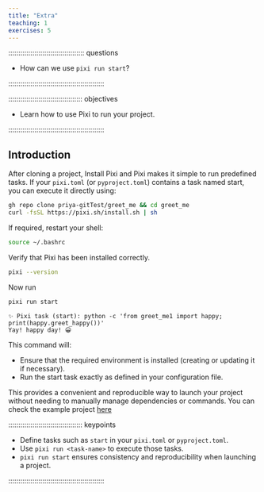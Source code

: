 ```yaml
---
title: "Extra"
teaching: 1
exercises: 5
---
```


:::::::::::::::::::::::::::::::::::::: questions

- How can we use `pixi run start`?

::::::::::::::::::::::::::::::::::::::::::::::::

::::::::::::::::::::::::::::::::::::: objectives

- Learn how to use Pixi to run your project.

::::::::::::::::::::::::::::::::::::::::::::::::
 
## Introduction

After cloning a project, Install Pixi and Pixi makes it simple to run predefined tasks. If your `pixi.toml` (or `pyproject.toml`) contains a task named start, you can execute it directly using:

```bash
gh repo clone priya-gitTest/greet_me && cd greet_me
curl -fsSL https://pixi.sh/install.sh | sh
```
If required, restart your shell:
```bash
source ~/.bashrc
```
Verify that Pixi has been installed correctly.
```bash
pixi --version
```
Now run
```bash
pixi run start
```
```output
✨ Pixi task (start): python -c 'from greet_me1 import happy; print(happy.greet_happy())'                             
Yay! happy day! 😀
```

This command will:

- Ensure that the required environment is installed (creating or updating it if necessary).
- Run the start task exactly as defined in your configuration file.

This provides a convenient and reproducible way to launch your project without needing to manually manage dependencies or commands.
You can check the example project [here](https://github.com/priya-gitTest/greet_me)

::::::::::::::::::::::::::::::::::::: keypoints
- Define tasks such as `start` in your `pixi.toml` or `pyproject.toml`.
- Use `pixi run <task-name>` to execute those tasks.
- `pixi run start` ensures consistency and reproducibility when launching a project.

::::::::::::::::::::::::::::::::::::::::::::::::
